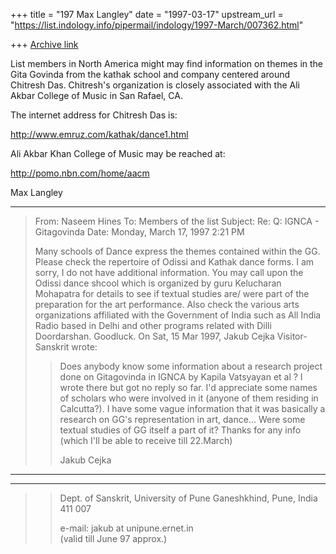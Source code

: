 +++
title = "197 Max Langley"
date = "1997-03-17"
upstream_url = "https://list.indology.info/pipermail/indology/1997-March/007362.html"

+++
[Archive link](https://list.indology.info/pipermail/indology/1997-March/007362.html)

List members in North America might may find information on themes in the
Gita Govinda from the kathak school and company centered around Chitresh
Das. Chitresh's organization is closely associated with the Ali Akbar
College of Music in San Rafael, CA. 

The internet address for Chitresh Das is: 

http://www.emruz.com/kathak/dance1.html

Ali Akbar Khan College of Music may be reached at:

http://pomo.nbn.com/home/aacm


Max Langley

----------
> From: Naseem Hines <sohail at u.washington.edu>
> To: Members of the list <indology at liverpool.ac.uk>
> Subject: Re: Q: IGNCA - Gitagovinda 
> Date: Monday, March 17, 1997 2:21 PM
> 
> Many schools of Dance express the themes contained within the GG. Please
> check the repertoire of Odissi and Kathak dance forms. I am sorry, I do
> not have additional information. You may call upon the Odissi dance
shcool
> which is organized by guru Kelucharan Mohapatra for details to see if
> textual studies are/ were part of the preparation for the art
performance. 
> Also check the various arts organizations affiliated with the Government
> of India such as All India Radio based in Delhi and other programs
related
> with Dilli Doordarshan. Goodluck.
> On Sat, 15 Mar 1997, Jakub Cejka Visitor-Sanskrit wrote:
> 
> >  Does anybody know some information about a research project 
> >  done on Gitagovinda in IGNCA by Kapila Vatsyayan et al  ?
> >  I wrote there but got no reply so far. I'd appreciate some names of
> >  scholars who were involved in it (anyone of them residing in
Calcutta?).
> >  I have some vague information that it was basically a research on
GG's
> >  representation in art, dance... Were some textual studies of GG
itself a
> >  part of it?
> >   Thanks for any info (which I'll be able to receive till 22.March)
> >  
> >  
> >   
> > 
> > Jakub Cejka
> >
__________________________________________________________________________
____
> > Dept. of Sanskrit, University of Pune
> > Ganeshkhind, Pune, India  411 007
> > 
> > e-mail:  jakub at unipune.ernet.in  
> > (valid till June 97 approx.) 
> > 
> > 
> > 
> 




